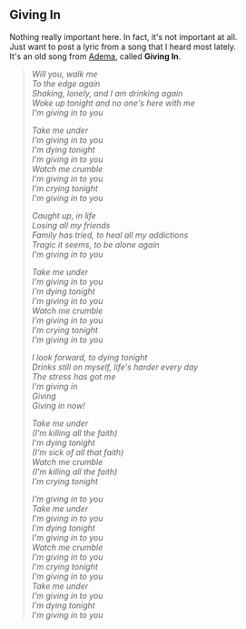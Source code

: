 ## Giving In

Nothing really important here. In fact, it's not important at all.  
Just want to post a lyric from a song that I heard most lately.  
It's an old song from [Adema](http://www.ademaonline.com/), called **Giving In**.


>*Will you, walk me  
>To the edge again  
>Shaking, lonely, and I am drinking again  
>Woke up tonight and no one's here with me  
>I'm giving in to you*
>
>*Take me under  
>I'm giving in to you  
>I'm dying tonight  
>I'm giving in to you  
>Watch me crumble  
>I'm giving in to you  
>I'm crying tonight  
>I'm giving in to you*
>
>*Caught up, in life  
>Losing all my friends  
>Family has tried, to heal all my addictions  
>Tragic it seems, to be alone again  
>I'm giving in to you*
>
>*Take me under  
>I'm giving in to you  
>I'm dying tonight  
>I'm giving in to you  
>Watch me crumble  
>I'm giving in to you  
>I'm crying tonight  
>I'm giving in to you*
>
>*I look forward, to dying tonight  
>Drinks still on myself, life's harder every day  
>The stress has got me  
>I'm giving in  
>Giving  
>Giving in now!*
>
>*Take me under  
>(I'm killing all the faith)  
>I'm dying tonight  
>(I'm sick of all that faith)  
>Watch me crumble  
>(I'm killing all the faith)  
>I'm crying tonight*
>
>*I'm giving in to you  
>Take me under  
>I'm giving in to you  
>I'm dying tonight  
>I'm giving in to you  
>Watch me crumble  
>I'm giving in to you  
>I'm crying tonight  
>I'm giving in to you  
>Take me under  
>I'm giving in to you  
>I'm dying tonight  
>I'm giving in to you*

<!-- {"time": "2005-07-18 20:37:20", "title": "Giving In"} -->

